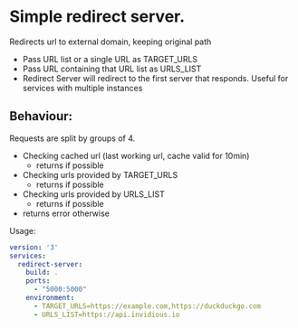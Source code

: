 # Simple redirect server.

Redirects url to external domain, keeping original path

- Pass URL list or a single URL as TARGET_URLS
- Pass URL containing that URL list as URLS_LIST
- Redirect Server will redirect to the first server that responds. Useful for services with multiple instances

## Behaviour:
Requests are split by groups of 4.
- Checking cached url (last working url, cache valid for 10min)
  - returns if possible
- Checking urls provided by TARGET_URLS
  - returns if possible
- Checking urls provided by URLS_LIST
  - returns if possible
- returns error otherwise

Usage:
```yml
version: '3'
services:
  redirect-server:
    build: .
    ports:
      - "5000:5000"
    environment:
      - TARGET_URLS=https://example.com,https://duckduckgo.com
      - URLS_LIST=https://api.invidious.io
```